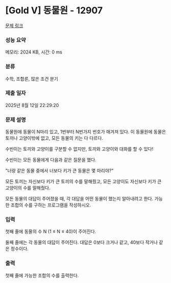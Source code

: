 # [Gold V] 동물원 - 12907 

[문제 링크](https://www.acmicpc.net/problem/12907) 

### 성능 요약

메모리: 2024 KB, 시간: 0 ms

### 분류

수학, 조합론, 많은 조건 분기

### 제출 일자

2025년 8월 12일 22:29:20

### 문제 설명

<p>동물원에 동물이 N마리 있고, 1번부터 N번가지 번호가 매겨져 있다. 이 동물원에 동물은 토끼나 고양이밖에 없고, 모든 동물의 키는 다 다르다.</p>

<p>수빈이는 토끼와 고양이를 구분할 수 없지만, 토끼와 고양이와 대화를 할 수 있다!</p>

<p>수빈이는 모든 동물에게 다음과 같은 질문을 했다.</p>

<p>"너랑 같은 동물 중에서 너보다 키가 큰 동물은 몇 마리야?"</p>

<p>모든 토끼는 자신보다 키가 큰 토끼의 수를 말해줬고, 모든 고양이도 자신보다 키가 큰 고양이의 수를 말해줬다.</p>

<p>모든 동물의 대답이 주어졌을 때, 각 대답을 어떤 동물이 했는지 알아내려고 한다. 가능한 조합의 수를 구하는 프로그램을 작성하시오.</p>

### 입력 

 <p>첫째 줄에 동물의 수 N (1 ≤ N ≤ 40)이 주어진다.</p>

<p>둘째 줄에는 각 동물의 대답이 주어진다. 대답은 0보다 크거나 같고, 40보다 작거나 같은 정수이다.</p>

### 출력 

 <p>첫째 줄에 가능한 조합의 수를 출력한다.</p>

